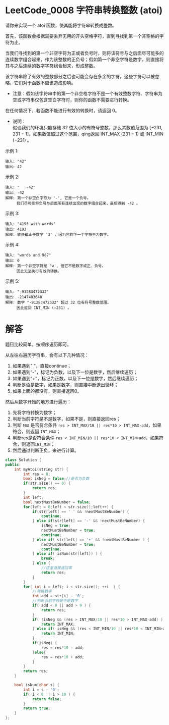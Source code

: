 
# LeetCode_0008 字符串转换整数 (atoi)

请你来实现一个 atoi 函数，使其能将字符串转换成整数。

首先，该函数会根据需要丢弃无用的开头空格字符，直到寻找到第一个非空格的字符为止。

当我们寻找到的第一个非空字符为正或者负号时，则将该符号与之后面尽可能多的连续数字组合起来，作为该整数的正负号；假如第一个非空字符是数字，则直接将其与之后连续的数字字符组合起来，形成整数。

该字符串除了有效的整数部分之后也可能会存在多余的字符，这些字符可以被忽略，它们对于函数不应该造成影响。

* 注意：假如该字符串中的第一个非空格字符不是一个有效整数字符、字符串为空或字符串仅包含空白字符时，则你的函数不需要进行转换。

在任何情况下，若函数不能进行有效的转换时，请返回 0。

* 说明：    
        假设我们的环境只能存储 32 位大小的有符号整数，那么其数值范围为 [−231,  231 − 1]。如果数值超过这个范围，qing返回  INT_MAX (231 − 1) 或 INT_MIN (−231) 。

示例 1:
```
输入: "42"
输出: 42
```
示例 2:
```
输入: "   -42"
输出: -42
解释: 第一个非空白字符为 '-', 它是一个负号。
     我们尽可能将负号与后面所有连续出现的数字组合起来，最后得到 -42 。
```
示例 3:
```
输入: "4193 with words"
输出: 4193
解释: 转换截止于数字 '3' ，因为它的下一个字符不为数字。
```

示例 4:
```
输入: "words and 987"
输出: 0
解释: 第一个非空字符是 'w', 但它不是数字或正、负号。
     因此无法执行有效的转换。
```
示例 5:
```
输入: "-91283472332"
输出: -2147483648
解释: 数字 "-91283472332" 超过 32 位有符号整数范围。 
     因此返回 INT_MIN (−231) 。
```
# 解答
题目比较简单，按顺序遍历即可。

从左往右遍历字符串，会有以下几种情况：
1. 如果遇到" "，直接continue；
2. 如果遇到“-”，标记为负数，以及下一位是数字，然后继续遍历；
3. 如果遇到“+”，标记为正数，以及下一位是数字，然后继续遍历；
4. 判断是否是数字，如果是数字，则直接中断退出循环；
5. 如果上面的都没有，则直接返回0。

然后从数字开始的地方进行遍历：

1. 先将字符转换为数字；
2. 判断当前字符是不是数字，如果不是，则直接返回res；
3. 判断 res 是否符合条件 `res > INT_MAX/10 || res*10 > INT_MAX-add`，如果符合，则返回 `INT_MAX`；
4. 判断res是否符合条件 `res < INT_MIN/10 || res*10 < INT_MIN+add`，如果符合，则返回`INT_MIN`；
5. 然后通过判断正负，来进行计算。

```C++
class Solution {
public:
    int myAtoi(string str) {
        int res = 0;
        bool isNeg = false;//是否为负数
        if(str.size() == 0) {
            return res;
        }
        int left;
        bool nextMustBeNumber = false;
        for(left = 0;left < str.size();left++) {
            if(str[left] == ' ' && !nextMustBeNumber) {
                continue;
            } else if(str[left] == '-' && !nextMustBeNumber) {
                isNeg = true;
                nextMustBeNumber = true;
                continue;
            } else if( str[left] == '+' && !nextMustBeNumber ) {
                nextMustBeNumber = true;
                continue;
            } else if( isNum(str[left]) ) {
                break;
            } else {
                //这里直接返回零
                return res;
            }    
        }
        for( int i = left; i < str.size(); ++i  ) {
            //转换数字
            int add = str[i] - '0';
            //判断当前字符是不是数字
            if( add < 0 || add > 9 ) {
                return res;
            }
            if( !isNeg && (res > INT_MAX/10 || res*10 > INT_MAX-add) ) {
                return INT_MAX;
            } else if( isNeg && (res < INT_MIN/10 || res*10 < INT_MIN+add)) {
                return INT_MIN;
            }
            if(isNeg) {
                res = res*10 - add;
            }else{
                res = res*10 + add;
            }
        }
        return res;
    }

    bool isNum(char s) {
        int i = s - '0';
        if( i < 0 || i > 10 ) {
            return false;
        }
        return true;
    }
};
```

